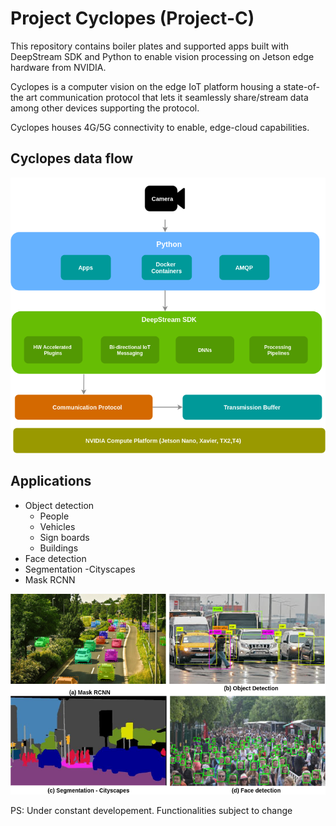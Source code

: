 # Project Cyclopes (Project-C)
This repository contains boiler plates and supported apps built with DeepStream SDK and Python to enable vision processing on Jetson edge hardware from NVIDIA. 

Cyclopes is a computer vision on the edge IoT platform housing a state-of-the art communication protocol that lets it seamlessly share/stream data among other devices supporting the protocol. 

Cyclopes houses 4G/5G connectivity to enable, edge-cloud capabilities.

## Cyclopes data flow

![img](https://github.com/vyzboy92/Cyclopes/blob/master/imgs/CyclopsLayers.png)

## Applications

* Object detection
  * People
  * Vehicles
  * Sign boards
  * Buildings
* Face detection
* Segmentation -Cityscapes
* Mask RCNN



![models](https://github.com/vyzboy92/Cyclopes/blob/master/imgs/jetson_models.png)

PS: Under constant developement. Functionalities subject to change
